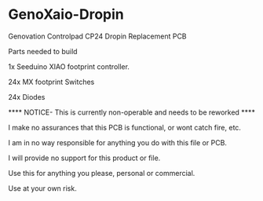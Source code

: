 # GenoXaio-Dropin
Genovation Controlpad CP24 Dropin Replacement PCB

Parts needed to build

1x Seeduino XIAO footprint controller.

24x MX footprint Switches

24x Diodes

**** NOTICE- This is currently non-operable and needs to be reworked ****

I make no assurances that this PCB is functional, or wont catch fire, etc.

I am in no way responsible for anything you do with this file or PCB.

I will provide no support for this product or file.

Use this for anything you please, personal or commercial.

Use at your own risk.
